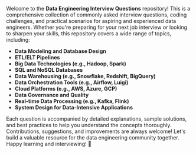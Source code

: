 Welcome to the **Data Engineering Interview Questions** repository! This is a comprehensive collection of commonly asked interview questions, coding challenges, and practical scenarios for aspiring and experienced data engineers. Whether you're preparing for your next job interview or looking to sharpen your skills, this repository covers a wide range of topics, including:

- **Data Modeling and Database Design**
- **ETL/ELT Pipelines**
- **Big Data Technologies (e.g., Hadoop, Spark)**
- **SQL and NoSQL Databases**
- **Data Warehousing (e.g., Snowflake, Redshift, BigQuery)**
- **Data Orchestration Tools (e.g., Airflow, Luigi)**
- **Cloud Platforms (e.g., AWS, Azure, GCP)**
- **Data Governance and Quality**
- **Real-time Data Processing (e.g., Kafka, Flink)**
- **System Design for Data-Intensive Applications**

Each question is accompanied by detailed explanations, sample solutions, and best practices to help you understand the concepts thoroughly. Contributions, suggestions, and improvements are always welcome! Let's build a valuable resource for the data engineering community together. Happy learning and interviewing! 🚀

